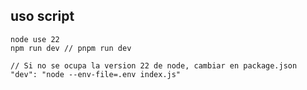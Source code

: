 ## uso script
```script
node use 22
npm run dev // pnpm run dev

// Si no se ocupa la version 22 de node, cambiar en package.json
"dev": "node --env-file=.env index.js"
```
